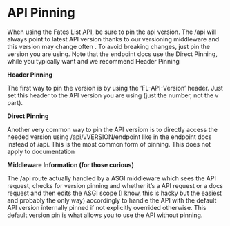 # API Pinning

When using the Fates List API, be sure to pin the api version. The /api will always point to latest API version thanks to our versioning middleware and this version may change often . To avoid breaking changes, just pin the version you are using. Note that the endpoint docs use the Direct Pinning, while you typically want and we recommend Header Pinning  


**Header Pinning**

The first way to pin the version is by using the ’FL-API-Version’ header. Just set this header to the API version you are using \(just the number, not the v part\).

**Direct Pinning**

Another very common way to pin the API versiom is to directly access the needed version using /api/vVERSION/endpoint like in the endpoint docs instead of /api. This is the most common form of pinning. This does not apply to documentation

**Middleware Information \(for those curious\)**

The /api route actually handled by a ASGI middleware which sees the API request, checks for version pinning and whether it’s a API request or a docs request and then edits the ASGI scope \(I know, this is hacky but the easiest and probably the only way\) accordingly to handle the API with the default API version internally pinned if not explicitly overrided otherwise. This default version pin is what allows you to use the API without pinning.


